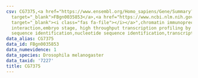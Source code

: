 ```yaml
---
csv: CG7375,<a href="https://www.ensembl.org/Homo_sapiens/Gene/Summary?db=core;g=FBgn0035853"
  target="_blank">FBgn0035853</a>,<a href="https://www.ncbi.nlm.nih.gov/pubmed/15998452"
  target="_blank"><i class="fas fa-file"></i></a>",chromatin immunoprecipitation assay,direct
  interaction,embryo stage, high throughput transcription profiling by microarray,nucleotide
  sequence identification,nucleotide sequence identification,transcriptional regulation,
data_alias: CG7375
data_id: FBgn0035853
data_numevidence: 1
data_species: Drosophila melanogaster
data_taxid: '7227'
title: CG7375
---
```

